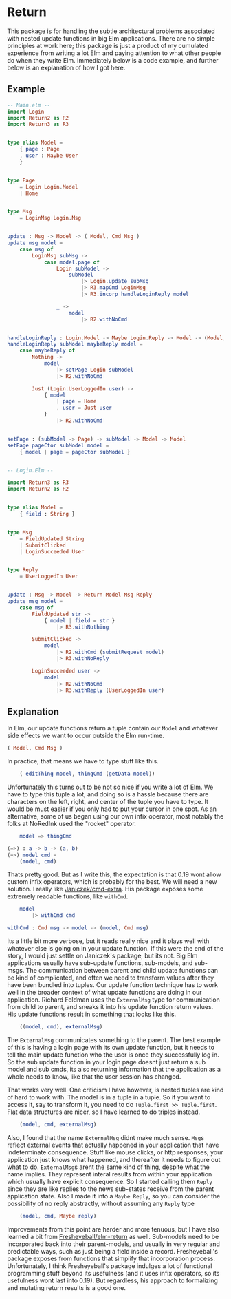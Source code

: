 # Return

This package is for handling the subtle architectural problems associated with nested update functions in big Elm applications. There are no simple principles at work here; this package is just a product of my cumulated experience from writing a lot Elm and paying attention to what other people do when they write Elm. Immediately below is a code example, and further below is an explanation of how I got here.

## Example

```elm
-- Main.elm --
import Login
import Return2 as R2
import Return3 as R3


type alias Model =
    { page : Page 
    , user : Maybe User
    }


type Page
    = Login Login.Model
    | Home


type Msg
    = LoginMsg Login.Msg


update : Msg -> Model -> ( Model, Cmd Msg )
update msg model =
    case msg of
        LoginMsg subMsg ->
            case model.page of
                Login subModel ->
                    subModel
                        |> Login.update subMsg 
                        |> R3.mapCmd LoginMsg
                        |> R3.incorp handleLoginReply model

                _ ->
                    model
                        |> R2.withNoCmd


handleLoginReply : Login.Model -> Maybe Login.Reply -> Model -> (Model, Cmd Msg)
handleLoginReply subModel maybeReply model =
    case maybeReply of
        Nothing ->
            model
                |> setPage Login subModel
                |> R2.withNoCmd

        Just (Login.UserLoggedIn user) ->
            { model
                | page = Home
                , user = Just user
            }
                |> R2.withNoCmd


setPage : (subModel -> Page) -> subModel -> Model -> Model
setPage pageCtor subModel model =
    { model | page = pageCtor subModel }


-- Login.Elm --

import Return3 as R3
import Return2 as R2


type alias Model =
    { field : String }


type Msg
    = FieldUpdated String
    | SubmitClicked
    | LoginSucceeded User


type Reply
    = UserLoggedIn User


update : Msg -> Model -> Return Model Msg Reply
update msg model =
    case msg of
        FieldUpdated str ->
            { model | field = str }
                |> R3.withNothing

        SubmitClicked ->
            model
                |> R2.withCmd (submitRequest model)
                |> R3.withNoReply

        LoginSucceeded user ->
            model
                |> R2.withNoCmd
                |> R3.withReply (UserLoggedIn user)
```

## Explanation

In Elm, our update functions return a tuple contain our `Model` and whatever side effects we want to occur outside the Elm run-time.
```elm
( Model, Cmd Msg )
```
In practice, that means we have to type stuff like this.
```elm
    ( editThing model, thingCmd (getData model))
```
Unfortunately this turns out to be not so nice if you write a lot of Elm. We have to type this tuple a lot, and doing so is a hassle because there are characters on the left, right, and center of the tuple you have to type. It would be must easier if you only had to put your cursor in one spot. As an alternative, some of us began using our own infix operator, most notably the folks at NoRedInk used the "rocket" operator.
```elm
    model => thingCmd

(=>) : a -> b -> (a, b)
(=>) model cmd =
    (model, cmd)
```
Thats pretty good. But as I write this, the expectation is that 0.19 wont allow custom infix operators, which is probably for the best. We will need a new solution. I really like [Janiczek/cmd-extra](http://package.elm-lang.org/packages/Janiczek/cmd-extra/latest). His package exposes some extremely readable functions, like `withCmd`.
```elm
    model 
        |> withCmd cmd

withCmd : Cmd msg -> model -> (model, Cmd msg)
```
Its a little bit more verbose, but it reads really nice and it plays well with whatever else is going on in your update function. If this were the end of the story, I would just settle on Janiczek's package, but its not. Big Elm applications usually have sub-update functions, sub-models, and sub-msgs. The communication between parent and child update functions can be kind of complicated, and often we need to transform values after they have been bundled into tuples. Our update function technique has to work well in the broader context of what update functions are doing in our application. Richard Feldman uses the `ExternalMsg` type for communication from child to parent, and sneaks it into his update function return values. His update functions result in something that looks like this.

```elm
    ((model, cmd), externalMsg)
```
The `ExternalMsg` communicates something to the parent. The best example of this is having a login page with its own update function, but it needs to tell the main update function who the user is once they successfully log in. So the sub update function in your login page doesnt just return a sub model and sub cmds, its also returning information that the application as a whole needs to know, like that the user session has changed.

That works very well. One criticism I have however, is nested tuples are kind of hard to work with. The model is in a tuple in a tuple. So if you want to access it, say to transform it, you need to do `Tuple.first >> Tuple.first`. Flat data structures are nicer, so I have learned to do triples instead.
```elm
    (model, cmd, externalMsg)
```
Also, I found that the name `ExternalMsg` didnt make much sense. `Msg`s reflect external events that actually happened in your application that have indeterminate consequence. Stuff like mouse clicks, or http responses; your application just knows what happened, and thereafter it needs to figure out what to do. `ExternalMsg`s arent the same kind of thing, despite what the name implies. They represent interal results from within your application which usually have explicit consequence. So I started calling them `Reply` since they are like replies to the news sub-states receive from the parent application state. Also I made it into a `Maybe Reply`, so you can consider the possibility of no reply abstractly, without assuming any `Reply` type
```elm
    (model, cmd, Maybe reply)
```
Improvements from this point are harder and more tenuous, but I have also learned a bit from [Fresheyeball/elm-return](http://package.elm-lang.org/packages/Fresheyeball/elm-return/6.0.3/) as well. Sub-models need to be incorporated back into their parent-models, and usually in very regular and predictable ways, such as just being a field inside a record. Fresheyeball's package exposes from functions that simplify that incorporation process. Unfortunately, I think Fresheyeball's package indulges a lot of functional programming stuff beyond its usefulness (and it uses infix operators, so its usefulness wont last into 0.19). But regardless, his approach to formalizing and mutating return results is a good one.

